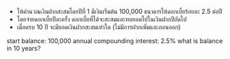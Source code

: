 - ให้คำนวณเงินฝากสะสมโดยปีที่ 1 มีเงินเริ่มต้น 100,000 ธนาคารให้ดอกเบี้ยร้อยละ 2.5 ต่อปี
- โดยจ่ายดอกเบี้ยปีละครั้ง ดอกเบี้ยที่ได้จะสะสมและทบยอดไปในเงินฝากปีถัดไป
- เมื่อครบ 10 ปี จะมียอดเงินฝากสะสมเท่าใด (ไม่มีการฝากเพิ่มและถอนออก)

start balance: 100,000 
annual compounding interest: 2.5%
what is balance in 10 years?